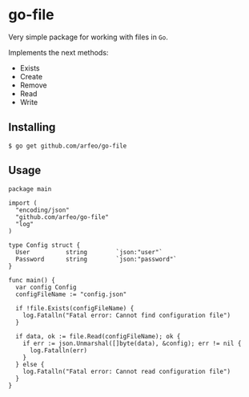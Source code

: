 # go-file

Very simple package for working with files in `Go`.

Implements the next methods:

* Exists
* Create
* Remove
* Read
* Write

## Installing

```
$ go get github.com/arfeo/go-file
```

## Usage

```
package main

import (
  "encoding/json"
  "github.com/arfeo/go-file"
  "log"
)

type Config struct {
  User          string        `json:"user"`
  Password      string        `json:"password"`
}
	
func main() {
  var config Config
  configFileName := "config.json"
	
  if !file.Exists(configFileName) {
    log.Fatalln("Fatal error: Cannot find configuration file")
  }
  
  if data, ok := file.Read(configFileName); ok {
    if err := json.Unmarshal([]byte(data), &config); err != nil {
      log.Fatalln(err)
    }
  } else {
    log.Fatalln("Fatal error: Cannot read configuration file")
  }
}
```